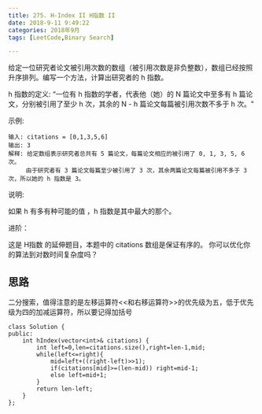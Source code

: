```yaml
---
title: 275. H-Index II H指数 II
date: 2018-9-11 9:49:22  
categories: 2018年9月
tags: [LeetCode,Binary Search]

---
```

 


给定一位研究者论文被引用次数的数组（被引用次数是非负整数），数组已经按照升序排列。编写一个方法，计算出研究者的 h 指数。

h 指数的定义: “一位有 h 指数的学者，代表他（她）的 N 篇论文中至多有 h 篇论文，分别被引用了至少 h 次，其余的 N - h 篇论文每篇被引用次数不多于 h 次。"

<!-- more -->


示例:

	输入: citations = [0,1,3,5,6]
	输出: 3
	解释: 给定数组表示研究者总共有 5 篇论文，每篇论文相应的被引用了 0, 1, 3, 5, 6 次。
	     由于研究者有 3 篇论文每篇至少被引用了 3 次，其余两篇论文每篇被引用不多于 3 次，所以她的 h 指数是 3。
说明:

如果 h 有多有种可能的值 ，h 指数是其中最大的那个。

进阶：

这是 H指数 的延伸题目，本题中的 citations 数组是保证有序的。
你可以优化你的算法到对数时间复杂度吗？


## 思路
二分搜索，值得注意的是左移运算符<<和右移运算符>>的优先级为五，低于优先级为四的加减运算符，所以要记得加括号

	class Solution {
	public:
	    int hIndex(vector<int>& citations) {
	        int left=0,len=citations.size(),right=len-1,mid;
	        while(left<=right){
	            mid=left+((right-left)>>1);
	            if(citations[mid]>=(len-mid)) right=mid-1;
	            else left=mid+1;
	        }
	        return len-left;
	    }
	};
